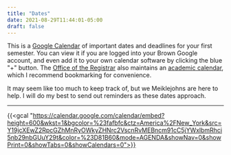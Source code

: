 ```yaml
---
title: "Dates"
date: 2021-08-29T11:44:01-05:00
draft: false
---
```


This is a [Google Calendar](https://calendar.google.com/calendar/embed?src=c_cqq0gdipfa2tr9i2dskselrto0%40group.calendar.google.com&ctz=America%2FNew_York) of important dates and deadlines for your first semester. You can view it if you are logged into your Brown Google account, and even add it to your own calendar software by clicking the blue "+" button. The [Office of the Registrar](https://www.brown.edu/about/administration/registrar/) also maintains an [academic calendar](https://www.brown.edu/about/administration/registrar/academic-calendar), which I recommend bookmarking for convenience.

It may seem like too much to keep track of, but we Meiklejohns are here to help. I will do my best to send out reminders as these dates approach.

***

{{<gcal "https://calendar.google.com/calendar/embed?height=600&wkst=1&bgcolor=%23fafbfc&ctz=America%2FNew_York&src=Y19jcXEwZ2RpcGZhMnRyOWkyZHNrc2VscnRvMEBncm91cC5jYWxlbmRhci5nb29nbGUuY29t&color=%23D81B60&mode=AGENDA&showNav=0&showPrint=0&showTabs=0&showCalendars=0">}}
